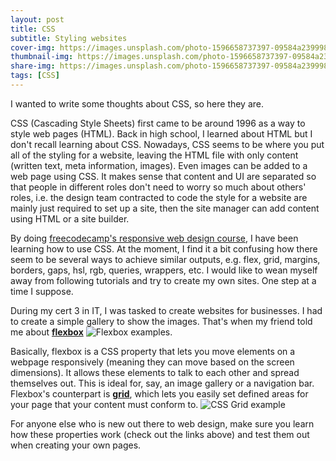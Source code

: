 ```yaml
---
layout: post
title: CSS
subtitle: Styling websites
cover-img: https://images.unsplash.com/photo-1596658737397-09584a239998?q=80&w=2070&auto=format&fit=crop&ixlib=rb-4.0.3&ixid=M3wxMjA3fDB8MHxwaG90by1wYWdlfHx8fGVufDB8fHx8fA%3D%3D
thumbnail-img: https://images.unsplash.com/photo-1596658737397-09584a239998?q=80&w=2070&auto=format&fit=crop&ixlib=rb-4.0.3&ixid=M3wxMjA3fDB8MHxwaG90by1wYWdlfHx8fGVufDB8fHx8fA%3D%3D
share-img: https://images.unsplash.com/photo-1596658737397-09584a239998?q=80&w=2070&auto=format&fit=crop&ixlib=rb-4.0.3&ixid=M3wxMjA3fDB8MHxwaG90by1wYWdlfHx8fGVufDB8fHx8fA%3D%3D
tags: [CSS]
---
```


I wanted to write some thoughts about CSS, so here they are.

CSS (Cascading Style Sheets) first came to be around 1996 as a way to style web pages (HTML). Back in high school, I learned about HTML but I don't recall learning about CSS. Nowadays, CSS seems to be where you put all of the styling for a website, leaving the HTML file with only content (written text, meta information, images). Even images can be added to a web page using CSS. It makes sense that content and UI are separated so that people in different roles don't need to worry so much about others' roles, i.e. the design team contracted to code the style for a website are mainly just required to set up a site, then the site manager can add content using HTML or a site builder.

By doing [freecodecamp's responsive web design course](https://www.freecodecamp.org/learn/2022/responsive-web-design), I have been learning how to use CSS. At the moment, I find it a bit confusing how there seem to be several ways to achieve similar outputs, e.g. flex, grid, margins, borders, gaps, hsl, rgb, queries, wrappers, etc. I would like to wean myself away from following tutorials and try to create my own sites. One step at a time I suppose.

During my cert 3 in IT, I was tasked to create websites for businesses. I had to create a simple gallery to show the images. That's when my friend told me about [**flexbox**](https://css-tricks.com/snippets/css/a-guide-to-flexbox/) ![Flexbox examples](https://i.stack.imgur.com/xskB0.jpg).

Basically, flexbox is a CSS property that lets you move elements on a webpage responsively (meaning they can move based on the screen dimensions). It allows these elements to talk to each other and spread themselves out. This is ideal for, say, an image gallery or a navigation bar. Flexbox's counterpart is [**grid**](https://www.w3schools.com/css/css_grid.asp), which lets you easily set defined areas for your page that your content must conform to. ![CSS Grid example](https://www.google.com/url?sa=i&url=https%3A%2F%2Fcommons.wikimedia.org%2Fwiki%2FFile%3ACSS_grid_grid-area.svg&psig=AOvVaw1sIOVdR8jbsRepzrrK1KCq&ust=1716440337602000&source=images&cd=vfe&opi=89978449&ved=0CBIQjRxqFwoTCPCRz9q8oIYDFQAAAAAdAAAAABAJ)

For anyone else who is new out there to web design, make sure you learn how these properties work (check out the links above) and test them out when creating your own pages.
